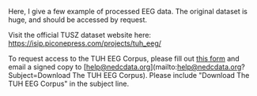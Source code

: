 Here, I give a few example of processed EEG data. The original dataset is huge, and should be accessed by request. 

Visit the official TUSZ dataset website here: https://isip.piconepress.com/projects/tuh_eeg/


To request access to the TUH EEG Corpus, please fill out [this form](https://isip.piconepress.com/projects/nedc/forms/tuh_eeg.pdf) and email a signed copy to [help@nedcdata.org](mailto:help@nedcdata.org?Subject=Download The TUH EEG Corpus). Please include "Download The TUH EEG Corpus" in the subject line.